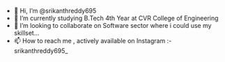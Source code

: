 - 👋 Hi, I’m @srikanthreddy695
- 🌱 I’m currently studying B.Tech 4th Year at CVR College of Engineering
- 💞️ I’m looking to collaborate on Software sector where i could use my skillset...
- 📫 How to reach me , actively available on Instagram :- srikanthreddy695_

<!---
srikanthreddy695/srikanthreddy695 is a ✨ special ✨ repository because its `README.md` (this file) appears on your GitHub profile.
You can click the Preview link to take a look at your changes.
--->
